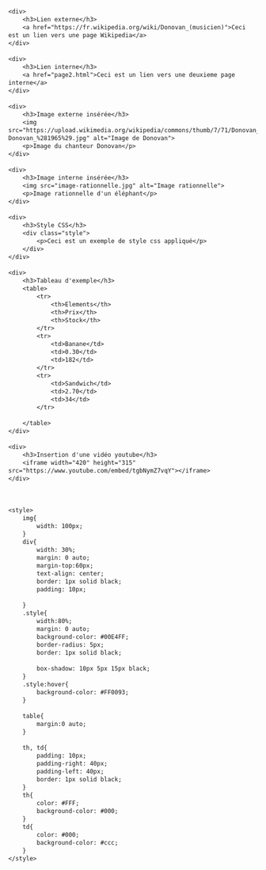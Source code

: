 <!DOCTYPE html>
<html lang="fr">
<head>
    <meta charset="UTF-8">
</head>
<body>

    <div>
        <h3>Lien externe</h3>
        <a href="https://fr.wikipedia.org/wiki/Donovan_(musicien)">Ceci est un lien vers une page Wikipedia</a>
    </div>

    <div>
        <h3>Lien interne</h3>
        <a href="page2.html">Ceci est un lien vers une deuxieme page interne</a>
    </div>

    <div>
        <h3>Image externe insérée</h3>
        <img src="https://upload.wikimedia.org/wikipedia/commons/thumb/7/71/Donovan_%281965%29.jpg/440px-Donovan_%281965%29.jpg" alt="Image de Donovan">
        <p>Image du chanteur Donovan</p>
    </div>

    <div>
        <h3>Image interne insérée</h3>
        <img src="image-rationnelle.jpg" alt="Image rationnelle">
        <p>Image rationnelle d'un éléphant</p>
    </div>

    <div>
        <h3>Style CSS</h3>
        <div class="style">
            <p>Ceci est un exemple de style css appliqué</p>
        </div>
    </div>

    <div>
        <h3>Tableau d'exemple</h3>
        <table>
            <tr>
                <th>Elements</th>
                <th>Prix</th>
                <th>Stock</th>
            </tr>
            <tr>
                <td>Banane</td>
                <td>0.30</td>
                <td>182</td>
            </tr>
            <tr>
                <td>Sandwich</td>
                <td>2.70</td>
                <td>34</td>
            </tr>

        </table>
    </div>

    <div>
        <h3>Insertion d'une vidéo youtube</h3>
        <iframe width="420" height="315" src="https://www.youtube.com/embed/tgbNymZ7vqY"></iframe>
    </div>



    <style>
        img{
            width: 100px;
        }
        div{
            width: 30%;
            margin: 0 auto;
            margin-top:60px;
            text-align: center;
            border: 1px solid black;
            padding: 10px;
            
        }
        .style{
            width:80%;
            margin: 0 auto;
            background-color: #00E4FF;
            border-radius: 5px;
            border: 1px solid black;

            box-shadow: 10px 5px 15px black;
        }
        .style:hover{
            background-color: #FF0093;
        }

        table{
            margin:0 auto;
        }

        th, td{
            padding: 10px;
            padding-right: 40px;
            padding-left: 40px;
            border: 1px solid black;
        }
        th{
            color: #FFF;
            background-color: #000;
        }
        td{
            color: #000;
            background-color: #ccc;
        }
    </style>

    
</body>
</html>
